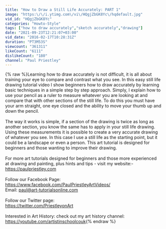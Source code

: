 ```yaml
---
title: "How to Draw a Still Life Accurately: PART 1"
image: "https:\/\/i.ytimg.com\/vi\/HQgjZbGK8Yc\/hqdefault.jpg"
vid_id: "HQgjZbGK8Yc"
categories: "Howto-Style"
tags: ["how to draw accurately","sketch accurately","drawing"]
date: "2021-09-23T12:21:07+03:00"
vid_date: "2016-02-17T10:28:31Z"
duration: "PT3M53S"
viewcount: "361311"
likeCount: "6111"
dislikeCount: "180"
channel: "Paul Priestley"
---
```

{% raw %}Learning how to draw accurately is not difficult, it is all about training your eye to compare and contrast what you see. In this easy still life drawing tutorial video I show beginners how to draw accurately by learning basic techniques in a simple step by step approach. Simply, I explain how to use your pencil as a ruler to measure whatever you are looking at and compare that with other sections of the still life. To do this you must have your arm straight, one eye closed  and the ability to move your thumb up and down the pencil. <br /><br />The way it works is simple,  if a section of the drawing is twice as long as another section, you know the same has to apply in your still life drawing.  Using these measurements it is possible to create a very accurate drawing of whatever you see. In this case I use a still life as the starting point, but it could be a landscape or even a person. This art tutorial is designed for beginners and those wanting to improve their drawing.<br /><br />For more art tutorials designed for beginners and those more experienced at drawing and painting, plus hints and tips - visit my website:- <br /><a rel="nofollow" target="blank" href="https://paulpriestley.com">https://paulpriestley.com</a><br /><br />Follow our Facebook Page: <a rel="nofollow" target="blank" href="https://www.facebook.com/PaulPriestleyArtVideos/">https://www.facebook.com/PaulPriestleyArtVideos/</a><br />Email: paul@art-tutorialsonline.com<br /><br />Follow our Twitter page:<br /><a rel="nofollow" target="blank" href="https://twitter.com/PriestleyonArt">https://twitter.com/PriestleyonArt</a><br /><br />Interested in Art History: check out my art history channel: <a rel="nofollow" target="blank" href="https://youtube.com/artistinschoolcouk">https://youtube.com/artistinschoolcouk</a>{% endraw %}
